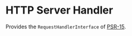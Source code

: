 HTTP Server Handler
===================

Provides the `RequestHandlerInterface` of [PSR-15][psr-15].

[psr-15]: https://github.com/php-fig/fig-standards/tree/master/accepted/PSR-15-http-request-handlers.md
